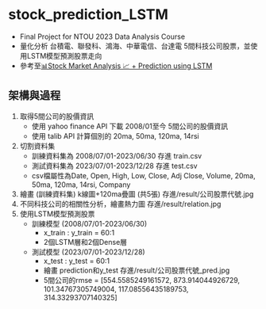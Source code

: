 # stock_prediction_LSTM
- Final Project for NTOU 2023 Data Analysis Course
- 量化分析 台積電、聯發科、鴻海、中華電信、台達電 5間科技公司股票，並使用LSTM模型預測股票走向
- 參考至[📊Stock Market Analysis 📈 + Prediction using LSTM](https://www.kaggle.com/code/faressayah/stock-market-analysis-prediction-using-lstm#5.-How-much-value-do-we-put-at-risk-by-investing-in-a-particular-stock?)

## 架構與過程
1. 取得5間公司的股價資訊
    - 使用 yahoo finance API 下載 2008/01至今 5間公司的股價資訊
    - 使用 talib API 計算個別的 20ma, 50ma, 120ma, 14rsi
2. 切割資料集
    - 訓練資料集為 2008/07/01-2023/06/30 存進 train.csv
    - 測試資料集為 2023/07/01-2023/12/28 存進 test.csv
    - csv檔屬性為Date, Open, High, Low, Close, Adj Close, Volume, 20ma, 50ma, 120ma, 14rsi, Company 
3. 繪畫 (訓練資料集) k線圖+120ma疊圖 (共5張) 存進/result/公司股票代號.jpg
4. 不同科技公司的相關性分析，繪畫熱力圖 存進/result/relation.jpg
5. 使用LSTM模型預測股票
    - 訓練模型 (2008/07/01-2023/06/30)
        - x_train : y_train = 60:1
        - 2個LSTM層和2個Dense層
    - 測試模型 (2023/07/01-2023/12/28)
        - x_test : y_test = 60:1
        - 繪畫 prediction和y_test 存進/result/公司股票代號_pred.jpg
        - 5間公司的rmse = [554.5585249161572, 873.914044926729, 101.34767305749004, 117.08556435189753, 314.33293707140325]